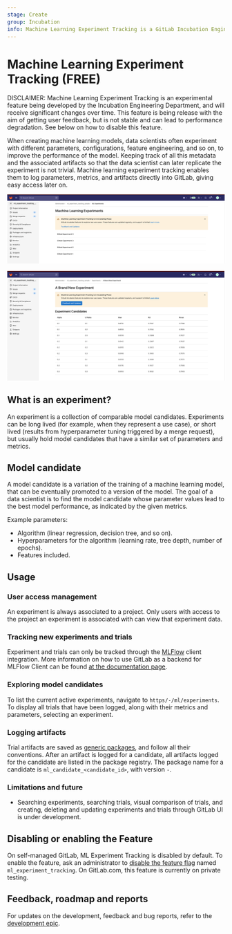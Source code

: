 ```yaml
---
stage: Create
group: Incubation
info: Machine Learning Experiment Tracking is a GitLab Incubation Engineering program. No technical writer assigned to this group.
---
```


# Machine Learning Experiment Tracking **(FREE)**

DISCLAIMER:
Machine Learning Experiment Tracking is an experimental feature being developed by the Incubation Engineering Department,
and will receive significant changes over time. This feature is being release with the aim of getting user feedback, but
is not stable and can lead to performance degradation. See below on how to disable this feature.

When creating machine learning models, data scientists often experiment with different parameters, configurations, feature
engineering, and so on, to improve the performance of the model. Keeping track of all this metadata and the associated
artifacts so that the data scientist can later replicate the experiment is not trivial. Machine learning experiment
tracking enables them to log parameters, metrics, and artifacts directly into GitLab, giving easy access later on.

![List of Experiments](img/experiments.png)

![Experiment Candidates](img/candidates.png)

## What is an experiment?

An experiment is a collection of comparable model candidates. Experiments can be long lived (for example, when they represent
a use case), or short lived (results from hyperparameter tuning triggered by a merge request), but usually hold model candidates
that have a similar set of parameters and metrics.

## Model candidate

A model candidate is a variation of the training of a machine learning model, that can be eventually promoted to a version
of the model. The goal of a data scientist is to find the model candidate whose parameter values lead to the best model
performance, as indicated by the given metrics.

Example parameters:

- Algorithm (linear regression, decision tree, and so on).
- Hyperparameters for the algorithm (learning rate, tree depth, number of epochs).
- Features included.

## Usage

### User access management

An experiment is always associated to a project. Only users with access to the project an experiment is associated with
can view that experiment data.

### Tracking new experiments and trials

Experiment and trials can only be tracked through the [MLFlow](https://www.mlflow.org/docs/latest/tracking.html) client
integration. More information on how to use GitLab as a backend for MLFlow Client can be found [at the documentation page](../../integrations/mlflow_client.md).

### Exploring model candidates

To list the current active experiments, navigate to `https/-/ml/experiments`. To display all trials
that have been logged, along with their metrics and parameters, selecting an experiment.

### Logging artifacts

Trial artifacts are saved as [generic packages](../../../packages/generic_packages/index.md), and follow all their
conventions. After an artifact is logged for a candidate, all artifacts logged for the candidate are listed in the
package registry. The package name for a candidate is `ml_candidate_<candidate_id>`, with version `-`.

### Limitations and future

- Searching experiments, searching trials, visual comparison of trials, and creating, deleting and updating experiments and trials through GitLab UI is under development.

## Disabling or enabling the Feature

On self-managed GitLab, ML Experiment Tracking is disabled by default. To enable the feature, ask an administrator to [disable the feature flag](../../../../administration/feature_flags.md) named `ml_experiment_tracking`.
On GitLab.com, this feature is currently on private testing.

## Feedback, roadmap and reports

For updates on the development, feedback and bug reports, refer to the [development epic](https://gitlab.com/groups/gitlab-org/-/epics/8560).
